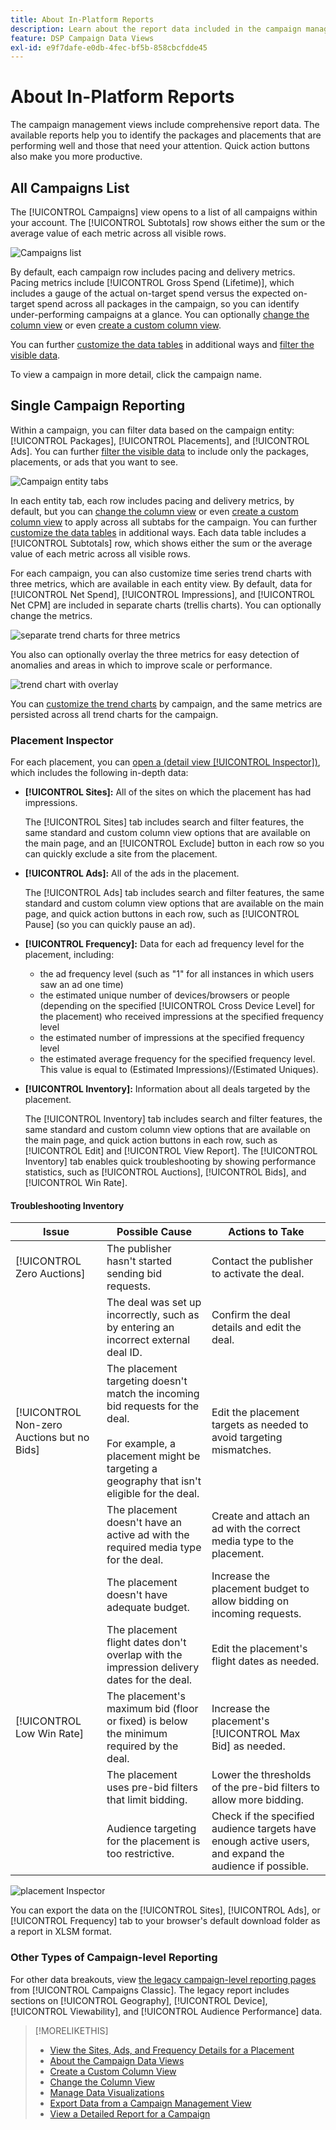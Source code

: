 ```yaml
---
title: About In-Platform Reports
description: Learn about the report data included in the campaign management views.
feature: DSP Campaign Data Views
exl-id: e9f7dafe-e0db-4fec-bf5b-858cbcfdde45
---
```

# About In-Platform Reports

<!-- rename "About Performance Reports in Campaign Management Views?" -->
The campaign management views include comprehensive report data. The available reports help you to identify the packages and placements that are performing well and those that need your attention. Quick action buttons also make you more productive.

## All Campaigns List

The [!UICONTROL Campaigns] view opens to a list of all campaigns within your account. The [!UICONTROL Subtotals] row shows either the sum or the average value of each metric across all visible rows.

![Campaigns list](/help/dsp/assets/campaigns-list.png)

By default, each campaign row includes pacing and delivery metrics. Pacing metrics include [!UICONTROL Gross Spend (Lifetime)], which includes a gauge of the actual on-target spend versus the expected on-target spend across all packages in the campaign, so you can identify under-performing campaigns at a glance. You can optionally [change the column view](column-view-change.md) or even [create a custom column view](column-view-create.md).

You can further [customize the data tables](campaign-data-views-about.md) in additional ways and [filter the visible data](campaign-data-filter.md).

To view a campaign in more detail, click the campaign name.

## Single Campaign Reporting

Within a campaign, you can filter data based on the campaign entity: [!UICONTROL Packages], [!UICONTROL Placements], and [!UICONTROL Ads]. You can further [filter the visible data](campaign-data-filter.md) to include only the packages, placements, or ads that you want to see.

![Campaign entity tabs](/help/dsp/assets/campaign-subtabs.png)

In each entity tab, each row includes pacing and delivery metrics, by default, but you can [change the column view](column-view-change.md) or even [create a custom column view](column-view-create.md) to apply across all subtabs for the campaign. You can further [customize the data tables](campaign-data-views-about.md) in additional ways. Each data table includes a [!UICONTROL Subtotals] row, which shows either the sum or the average value of each metric across all visible rows.

For each campaign, you can also customize time series trend charts with three metrics, which are available in each entity view. By default, data for [!UICONTROL Net Spend], [!UICONTROL Impressions], and [!UICONTROL Net CPM] are included in separate charts (trellis charts). You can optionally change the metrics.

![separate trend charts for three metrics](/help/dsp/assets/trend-chart-separate.png)

You also can optionally overlay the three metrics for easy detection of anomalies and areas in which to improve scale or performance.

![trend chart with overlay](/help/dsp/assets/trend-chart.png)

You can [customize the trend charts](campaign-data-visualization-manage.md) by campaign, and the same metrics are persisted across all trend charts for the campaign.

### Placement Inspector

For each placement, you can [open a (detail view [!UICONTROL Inspector])](placement-details-view.md), which includes the following in-depth data:

* **[!UICONTROL Sites]:** All of the sites on which the placement has had impressions.

   The [!UICONTROL Sites] tab includes search and filter features, the same standard and custom column view options that are available on the main page, and an [!UICONTROL Exclude] button in each row so you can quickly exclude a site from the placement.

* **[!UICONTROL Ads]:** All of the ads in the placement.

   The [!UICONTROL Ads] tab includes search and filter features, the same standard and custom column view options that are available on the main page, and quick action buttons in each row, such as [!UICONTROL Pause] (so you can quickly pause an ad).

* **[!UICONTROL Frequency]:** Data for each ad frequency level for the placement, including:
    * the ad frequency level (such as "1" for all instances in which users saw an ad one time)
    * the estimated unique number of devices/browsers or people (depending on the specified [!UICONTROL Cross Device Level] for the placement) who received impressions at the specified frequency level
    * the estimated number of impressions at the specified frequency level
    * the estimated average frequency for the specified frequency level. This value is equal to (Estimated Impressions)/(Estimated Uniques).

* **[!UICONTROL Inventory]:** Information about all deals targeted by the placement.

    The [!UICONTROL Inventory] tab includes search and filter features, the same standard and custom column view options that are available on the main page, and quick action buttons in each row, such as [!UICONTROL Edit] and [!UICONTROL View Report]. The [!UICONTROL Inventory] tab enables quick troubleshooting by showing performance statistics, such as [!UICONTROL Auctions], [!UICONTROL Bids], and [!UICONTROL Win Rate]. 

#### Troubleshooting Inventory

| Issue | Possible Cause  | Actions to Take |
| -----------| ---------- | ---------- |
| [!UICONTROL Zero Auctions] | The publisher hasn't started sending bid requests. | Contact the publisher to activate the deal. |
| | The deal was set up incorrectly, such as by entering an incorrect external deal ID. | Confirm the deal details and edit the deal. |
| [!UICONTROL Non-zero Auctions but no Bids] | The placement targeting doesn't match the incoming bid requests for the deal. <br><br> For example, a placement might be targeting a geography that isn't eligible for the deal. | Edit the placement targets as needed to avoid targeting mismatches. |
| | The placement doesn't have an active ad with the required media type for the deal. | Create and attach an ad with the correct media type to the placement. |
| | The placement doesn't have adequate budget. | Increase the placement budget to allow bidding on incoming requests. |
| | The placement flight dates don't overlap with the impression delivery dates for the deal. | Edit the placement's flight dates as needed. |
| [!UICONTROL Low Win Rate] | The placement's maximum bid (floor or fixed) is below the minimum required by the deal. | Increase the placement's [!UICONTROL Max Bid] as needed. |
| | The placement uses pre-bid filters that limit bidding. | Lower the thresholds of the pre-bid filters to allow more bidding. |
| | Audience targeting for the placement is too restrictive. | Check if the specified audience targets have enough active users, and expand the audience if possible. |

![placement Inspector](/help/dsp/assets/placement-inspector.png)

You can export the data on the [!UICONTROL Sites], [!UICONTROL Ads], or [!UICONTROL Frequency] tab to your browser's default download folder as a report in XLSM format.

### Other Types of Campaign-level Reporting

For other data breakouts, view [the legacy campaign-level reporting pages](/help/dsp/campaign-management/campaigns/campaign-view-report.md) from [!UICONTROL Campaigns Classic]. The legacy report includes sections on [!UICONTROL Geography], [!UICONTROL Device], [!UICONTROL Viewability], and [!UICONTROL Audience Performance] data.

>[!MORELIKETHIS]
>
>* [View the Sites, Ads, and Frequency Details for a Placement](placement-details-view.md)
>* [About the Campaign Data Views](campaign-data-views-about.md)
>* [Create a Custom Column View](column-view-create.md)
>* [Change the Column View](column-view-change.md)
>* [Manage Data Visualizations](campaign-data-visualization-manage.md)
>* [Export Data from a Campaign Management View](campaign-export-data.md)
>* [View a Detailed Report for a Campaign](/help/dsp/campaign-management/campaigns/campaign-view-report.md)
